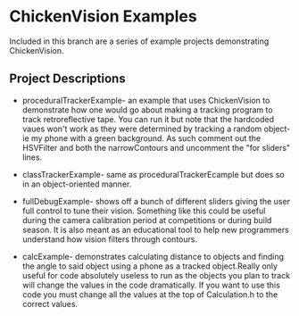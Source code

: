 # ChickenVision Examples

Included in this branch are a series of example projects demonstrating ChickenVision.

## Project Descriptions
 * proceduralTrackerExample- an example that uses ChickenVision to demonstrate how one would go about making a tracking program to track retroreflective tape. You can run it but note that the hardcoded vaues won't work as they were determined by tracking a random object-ie my phone with a green background. As such comment out the HSVFilter and both the  narrowContours and uncomment the "for sliders" lines.
 
 * classTrackerExample- same as proceduralTrackerEcample but does so in an object-oriented manner.
 
 * fullDebugExample- shows off a bunch of different sliders giving the user full control to tune their vision. Something like this could be useful during the camera calibration period at competitions or during build season. It is also meant as an educational tool to help new programmers understand how vision filters through contours.
 
* calcExample- demonstrates calculating distance to objects and finding the angle to said object using a phone as a tracked object.Really only useful for code absolutely useless to run as the objects you plan to track will change the values in the code dramatically. If you want to use this code you must change all the values at the top of Calculation.h to the correct values.

